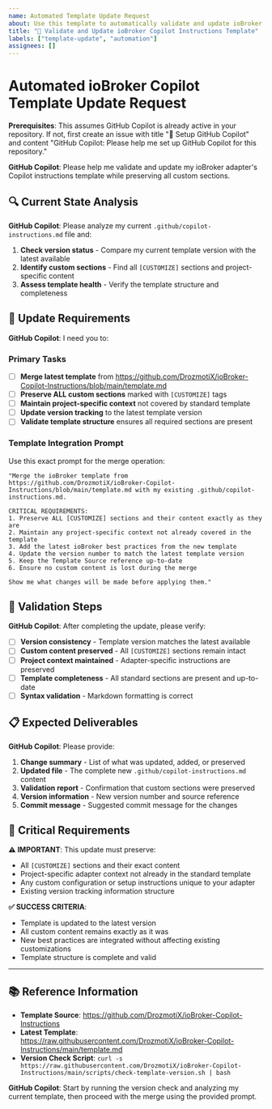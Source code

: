 ```yaml
---
name: Automated Template Update Request
about: Use this template to automatically validate and update ioBroker Copilot Instructions template
title: "🤖 Validate and Update ioBroker Copilot Instructions Template"
labels: ["template-update", "automation"]
assignees: []
---
```


# Automated ioBroker Copilot Template Update Request

**Prerequisites**: This assumes GitHub Copilot is already active in your repository. If not, first create an issue with title "🤖 Setup GitHub Copilot" and content "GitHub Copilot: Please help me set up GitHub Copilot for this repository."

**GitHub Copilot**: Please help me validate and update my ioBroker adapter's Copilot instructions template while preserving all custom sections.

## 🔍 Current State Analysis

**GitHub Copilot**: Please analyze my current `.github/copilot-instructions.md` file and:

1. **Check version status** - Compare my current template version with the latest available
2. **Identify custom sections** - Find all `[CUSTOMIZE]` sections and project-specific content
3. **Assess template health** - Verify the template structure and completeness

## 🎯 Update Requirements

**GitHub Copilot**: I need you to:

### Primary Tasks
- [ ] **Merge latest template** from https://github.com/DrozmotiX/ioBroker-Copilot-Instructions/blob/main/template.md
- [ ] **Preserve ALL custom sections** marked with `[CUSTOMIZE]` tags 
- [ ] **Maintain project-specific context** not covered by standard template
- [ ] **Update version tracking** to the latest template version
- [ ] **Validate template structure** ensures all required sections are present

### Template Integration Prompt
Use this exact prompt for the merge operation:

```
"Merge the ioBroker template from https://github.com/DrozmotiX/ioBroker-Copilot-Instructions/blob/main/template.md with my existing .github/copilot-instructions.md. 

CRITICAL REQUIREMENTS:
1. Preserve ALL [CUSTOMIZE] sections and their content exactly as they are
2. Maintain any project-specific context not already covered in the template
3. Add the latest ioBroker best practices from the new template
4. Update the version number to match the latest template version
5. Keep the Template Source reference up-to-date
6. Ensure no custom content is lost during the merge

Show me what changes will be made before applying them."
```

## 🔧 Validation Steps

**GitHub Copilot**: After completing the update, please verify:

- [ ] **Version consistency** - Template version matches the latest available
- [ ] **Custom content preserved** - All `[CUSTOMIZE]` sections remain intact
- [ ] **Project context maintained** - Adapter-specific instructions are preserved  
- [ ] **Template completeness** - All standard sections are present and up-to-date
- [ ] **Syntax validation** - Markdown formatting is correct

## 📋 Expected Deliverables

**GitHub Copilot**: Please provide:

1. **Change summary** - List of what was updated, added, or preserved
2. **Updated file** - The complete new `.github/copilot-instructions.md` content
3. **Validation report** - Confirmation that custom sections were preserved
4. **Version information** - New version number and source reference
5. **Commit message** - Suggested commit message for the changes

## 🚨 Critical Requirements

**⚠️ IMPORTANT**: This update must preserve:
- All `[CUSTOMIZE]` sections and their exact content
- Project-specific adapter context not already in the standard template
- Any custom configuration or setup instructions unique to your adapter
- Existing version tracking information structure

**✅ SUCCESS CRITERIA**: 
- Template is updated to the latest version
- All custom content remains exactly as it was
- New best practices are integrated without affecting existing customizations
- Template structure is complete and valid

---

## 📚 Reference Information

- **Template Source**: https://github.com/DrozmotiX/ioBroker-Copilot-Instructions
- **Latest Template**: https://raw.githubusercontent.com/DrozmotiX/ioBroker-Copilot-Instructions/main/template.md
- **Version Check Script**: `curl -s https://raw.githubusercontent.com/DrozmotiX/ioBroker-Copilot-Instructions/main/scripts/check-template-version.sh | bash`

**GitHub Copilot**: Start by running the version check and analyzing my current template, then proceed with the merge using the provided prompt.